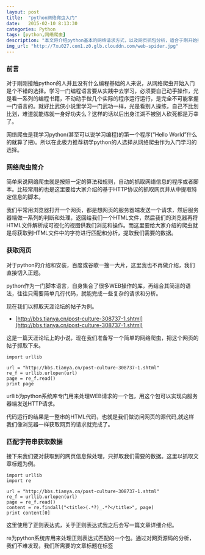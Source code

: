 ```yaml
---
layout: post
title:  "python网络爬虫入门"
date:   2015-02-10 8:13:30
categories: Python
tags: [python,网络爬虫]
description: "本文将介绍python基本的网络请求方式，以及网页抓包分析，适合于刚开始接触python的人学习"
img_url: "http://7xu027.com1.z0.glb.clouddn.com/web-spider.jpg"
---
```


### 前言

对于刚刚接触python的人并且没有什么编程基础的人来说，从网络爬虫开始入门是个不错的选择。学习一门编程语言要从实践中去学习，必须要自己动手操作，光是看一系列的编程书籍，不动动手做几个实际的程序运行运行，是完全不可能掌握一门语言的。就好比武侠小说里学习一门武功一样，光是看别人操练，自己不比划比划，难道就能练就一身好功夫么？这样的话以后出身江湖不被别人砍死都是万幸了。

网络爬虫是我学习python(甚至可以说学习编程)的第一个程序(“Hello World”什么的就算了把)。所以在此极力推荐初学python的人选择从网络爬虫作为入门学习的选择。
<!-- more -->

### 网络爬虫简介

简单来说网络爬虫就是按照一定的算法和规则，自动的抓取网络信息的程序或者脚本。比较常用的也是这里要给大家介绍的基于HTTP协议的抓取网页并从中提取特定信息的脚本。

我们平常用浏览器打开一个网页，都是想网页的服务器端发送一个请求，然后服务器端做一系列的判断和处理，返回给我们一个HTML文件，然后我们的浏览器再将HTML文件解析成可视化的视图供我们浏览和操作。而这里要给大家介绍的爬虫就是将获取到HTML文件中的字符进行匹配和分析，提取我们需要的数据。

### 获取网页

对于python的介绍和安装，百度或谷歌一搜一大片，这里我也不再做介绍，我们直接切入正题。

python作为一门脚本语言，自身集合了很多WEB操作的库，再结合其简洁的语法，往往只需要简单几行代码，就能完成一些复杂的请求和分析。

现在我们以抓取天涯论坛的帖子为例。

+ [http://bbs.tianya.cn/post-culture-308737-1.shtml](http://bbs.tianya.cn/post-culture-308737-1.shtml)

这是一篇天涯论坛上的小说，现在我们准备写一个简单的网络爬虫，把这个网页的帖子抓取下来。

    import urllib

    url = "http://bbs.tianya.cn/post-culture-308737-1.shtml"
    re_f = urllib.urlopen(url)
    page = re_f.read()
    print page


urllib为python系统库专门用来处理WEB请求的一个包，用这个包可以实现向服务器端发送HTTP请求。

代码运行的结果是一整串的HTML代码，也就是我们做访问网页的源代码,就这样我们像浏览器一样获取网页的请求就完成了。

### 匹配字符串获取数据

接下来我们要对获取到的网页信息做处理，只抓取我们需要的数据。这里以抓取文章标题为例。

    import urllib
    import re

    url = "http://bbs.tianya.cn/post-culture-308737-1.shtml"
    re_f = urllib.urlopen(url)
    page = re_f.read()
    content = re.findall("<title>(.*?)_.*?</title>", page)
    print content[0]

这里使用了正则表达式，关于正则表达式我之后会写一篇文章详细介绍。

re为python系统库用来处理正则表达式匹配的一个包。通过对网页源码的分析，我们不难发现，我们所需要的文章标题在标签<title>之中，但是这个标签的具体内容是这样的：

    <title>男人密码:《妻子，请原谅我》(已出版)_舞文弄墨_天涯论坛</title>

我们所需要的内容只有“男人密码:《妻子，请原谅我》(已出版)”，title标签和“_舞文弄墨_天涯论坛”我们都不需要，所以我们将 "<title>"与"_舞文弄墨_天涯论坛"之间的内容用"()"提取出来即可，其中.*?表示匹配任意字符串。

re.findall()返回的是一个列表，我们只需要将第一个元素提取出来即可。

到这里，仅仅只用几行代码，一个简单的小爬虫就完成了。

***

上一部分主要讲解了如何使用python发送HTTP  GET 请求并简单处理获取到的数据，其中用到了 urllib 和 re 库。http协议常用的请求中除了 GET 方法，还有 POST 方法。POST 方法与 GET 方法的区别网上已经有很多讲解了，这里笔者也不再赘述，简单的来说 GET 方法用于信息获取，POST 方法可能会对服务器上的资源进行修改。本篇文章以发送手机短信为例，讲解如何发送http POST请求。

### 准备工作

这里笔者选用的短信服务商为云片网，关于云片网的api文档请移步这里：

+ [http://www.yunpian.com/api/sms.html](http://www.yunpian.com/api/sms.html)

在api文档里已经有调用短信接口的python代码示例，不过示例代码中使用的是urllib库。因此笔者在这里使用urllib2进行编写，这个库也是python的标准库之一，用来处理http请求非常方便。

### 代码实现

    # -*- coding: utf-8 -*-
    import urllib2
    import urllib


    url = "http://yunpian.com/v1/sms/send.json"
    data = urllib.urlencode({'apikey': "***********************",
                             'mobile': '****************',
                             'text': "【云片网】您的验证码是1234"})
    response = urllib2.urlopen(url, data)
    print response.read()

### 代码讲解

apikey 对应云片网账号的 apikey，mobile 为需要发送短信的手机号码。

urllib.urlencode() 是将字典或包含两个元素的列表或元组转换为url参数，读者可以print一下本例的 data，结果输出为:

    “mobile=15682513909&text=%E3%80%90%E4%BA%91%E7%89%87%E7%BD%91%E3%80%91%E6%82%A8%E7%9A%84%E9%AA%8C%E8%AF%81%E7%A0%81%E6%98%AF1234&apikey=d25fbaa9ed5025eef7b777ca73c56af3”(text输出格式为unicode)。

urllib2.urlopen()创建一个表示远程url的类文件对象，然后像本地文件一样操作这个类文件对象来获取远程数据。当只传入url参数时，该函数将使用HTTP GET向url发送请求,当同时传入url和data参数时，该函数则使用HTTP POST方法向url发送请求。返回为一个类文件对象，该对象提供如下方法：

+ read(), readline(), readlines(), fileno(), close()：这些方法的使用方式与文件对象完全一样，读者可以自行了解python对于文件对象的处理；

+ info()：返回一个httplib.HTTPMessage对象，表示远程服务器返回的头信息；

+ getcode()：返回HTTP状态码；

+ geturl()：返回请求的url；

### 代码进阶

对于以上的代码urllib2也能做到，而且在使用上几乎没有区别，那么这里我们对代码进行一些修改：

    # -*- coding: utf-8 -*-
    import urllib2
    import urllib


    url = "http://yunpian.com/v1/sms/send.json"
    data = urllib.urlencode({'apikey': "***********************",
                         'mobile': '****************',
                         'text': "【云片网】您的验证码是1234"})
    req = urllib2.Request(url, data)
    response = urllib2.urlopen(req)
    print response.read()

其中我们引入了Request对象，并且直接在urllib2.urlopen()中传入Request对象，代码依旧能执行。在python官方的urllib2文档中，有这么一句话“Open the URL url, which can be either a string or a Request object.” 对于传入的url参数，可以直接是字符串，也可以是Request对象，而在urllib之中没有这种用法。

对于Request对象，我们可以通过它来修改 HTTP 请求的 header 和 proxy，这个我们在之后的文章会讲解，这里先提出这个用法，以免在以后的使用和介绍中显得突兀。

以上代码的最终结果是一个json字符串，使用type()方法返回值为str。可以使用python的json库，使用json.loads()将json字符串转换为数据原本的格式，本例的最终原本的数据为字典。

***

有了以上的基础，我们可以尝试实现一个简单的模拟登录

### 什么是模拟登录

在很多网站上都会有一套用户系统，那么肯定就免除不了会有登录操作，并且许多信息和操作只有在登录之后才能实现。目前网站上判断用户是否登录有大概两种方式：

+ 使用cookie来对应记录用户的登录状态以及有效时间

+ 自定义一个token，发送给已经登录的用户，里面存储了用户的一些信息已经登录状态有效时间

这两种方式的思想都大同小异吧，目前我们主要对使用cookie进行登录判定的网站举例讲解。

### 需要准备的工具

用户抓包的工具：chrome、firefox的firebug插件。至于抓包工具如何使用，大家可以自行搜索。

### 抓包

首先我们需要通过抓包工具获取如下三个信息：

+ post请求的网址

+ post请求的参数

+ post请求的返回值

然后我们就针对以上获取到的数据进行下一步操作

### 代码实现

以电子科技大学的信息门户登录为例，需要用到的包:urllib，urllib2，cookielib

    # -*- coding: utf-8 -*-
    import urllib
    import cookielib
    import urllib2


    loginUrl = "https://uis.uestc.edu.cn/amsever/UI/Login"
    postUrl = "https://uis.uestc.edu.cn/amserver/UI/Login"
    # 初始化一个CookieJar来处理cookie信息
    cookieJar = cookielib.CookieJar()

    # 初始化一个opener
    cJHandler = urllib2.HTTPCookieProcessor(cookieJar)
    opener = urllib2.build_opener(cJHandler, urllib2.HTTPHandler)
    urllib2.install_opener(opener)

    # 用get请求访问网站，获取必要的cookie值

    res1 = opener.open(loginUrl)

    # 用post请求向url提交表单

    postData = {"IDToken0": "",
                # 登录用户名
                "IDToken1": "这里填写你的登录用户名",
                # 登录密码
                "IDToken2": "这里填写你的登录密码",
                "IDButton": "Submit",
                "goto": "aHR0cDovL3BvcnRhbC51ZXN0Yy5lZHUuY24vbG9naW4ucG9ydGFs",
                "encoded": "true",
                "gx_charset": "UTF-8"}
    postData = urllib.urlencode(postData).encode(encoding='UTF8')
    req = urllib2.Request(postUrl, postData)
    response = opener.open(req)
    print response.read()

不出意外的话，打印的结果就是登录成功后返回的网页。

### 代码讲解

相对于之前的爬虫代码，这里多了一个cookie的管理，所以我们使用了cookielib包来生成一个CookieJar对象来自动处理返回的cookie值。

之后我们需要将获取到的cookie值写入我们的每一次http请求中，于是我们使用了urllib2.build_opener()来生成一个OpenerDirector对象，而在一个OpenerDirector里面有很多的处理类，我们称之为handler。这些handler可以帮我们完善我们的http请求，比如本例中的向http请求中加入获取到的cookie。在调用了urllib2.builde_opener()之后，我们需要再调用urllib2.install_opener()来将生成的OpenerDirector实例化，这样在之后我们就可以使用OpenerDirector的open方法来代替urllib2.urlopen()方法了(当然你之后继续使用urllib2.urlopen()也不会有问题)

在模拟登录操作成功之后，我们就可以通过get或者post请求直接访问获取我们登录后才能看到的信息了，如个人学籍信息等，不过一定要使用urllib2.urlopen()或者OpenerDirector.open()方法来发送请求，因为我们之后的操作必须使用到我们之前登录成功获取到的cookie值，所以我们必须用我们生成的OpenerDirector对象的open方法来发送请求（其实urllib2.urlopen()也是默认调用当前OpenerDirector对象的open()方法）。

### 结语

对于模拟登录的方法，实现方式不止以上的一种，不过基本思想都是一致的。归根结底就是用户先向服务器发送需要认证的信息，然后服务器返回给你一个身份标识，之后用户每次向服务器发送请求的时候，都将这个身份标识一起发给服务器，向服务器证明你是一个登录的合法用户，然后服务器返回给用户应该看到的和想看到的数据。